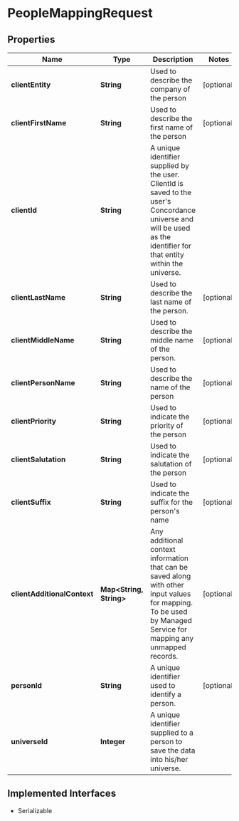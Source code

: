 

# PeopleMappingRequest


## Properties

Name | Type | Description | Notes
------------ | ------------- | ------------- | -------------
**clientEntity** | **String** | Used to describe the company of the person |  [optional]
**clientFirstName** | **String** | Used to describe the first name of the person |  [optional]
**clientId** | **String** | A unique identifier supplied by the user. ClientId is saved to the user&#39;s Concordance universe and will be used as the identifier for that entity within the universe. | 
**clientLastName** | **String** | Used to describe the last name of the person. |  [optional]
**clientMiddleName** | **String** | Used to describe the middle name of the person. |  [optional]
**clientPersonName** | **String** | Used to describe the name of the person |  [optional]
**clientPriority** | **String** | Used to indicate the priority of the person |  [optional]
**clientSalutation** | **String** | Used to indicate the salutation of the person |  [optional]
**clientSuffix** | **String** | Used to indicate the suffix for the person&#39;s name |  [optional]
**clientAdditionalContext** | **Map&lt;String, String&gt;** | Any additional context information that can be saved along with other input values for mapping. To be used by Managed Service for mapping any unmapped records.  |  [optional]
**personId** | **String** | A unique identifier used to identify a person. |  [optional]
**universeId** | **Integer** | A unique identifier supplied to a person to save the data into his/her universe. | 


## Implemented Interfaces

* Serializable



